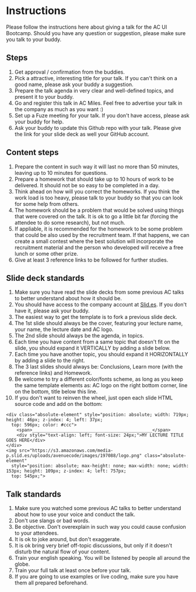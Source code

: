 # Instructions

Please follow the instructions here about giving a talk for the AC UI Bootcamp. Should you have any question or suggestion, please make sure you talk to your buddy.

## Steps

1. Get approval / confirmation from the buddies.
1. Pick a attractive, interesting title for your talk. If you can't think on a good name, please ask your buddy a suggestion.
1. Prepare the talk agenda in very clear and well-defined topics, and present it to your buddy.
1. Go and register this talk in AC Miles. Feel free to advertise your talk in the company as much as you want :)
1. Set up a Fuze meeting for your talk. If you don't have access, please ask your buddy for help.
1. Ask your buddy to update this Github repo with your talk. Please give the link for your slide deck as well your GitHub account.

## Content steps

1. Prepare the content in such way it will last no more than 50 minutes, leaving up to 10 minutes for questions.
1. Prepare a homework that should take up to 10 hours of work to be delivered. It should not be so easy to be completed in a day.
1. Think ahead on how will you correct the homeworks. If you think the work load is too heavy, please talk to your buddy so that you can look for some help from others.
1. The homework should be a problem that would be solved using things that were covered on the talk. It is ok to go a little bit far (forcing the attendee to do some research), but not much.
1. If appliable, it is recommended for the homework to be some problem that could be also used by the recruitment team. If that happens, we can create a small contest where the best solution will incorporate the recruitment material and the person who developed will receive a free lunch or some other prize.
1. Give at least 3 reference links to be followed for further studies.

## Slide deck standards

1. Make sure you have read the slide decks from some previous AC talks to better understand about how it should be.
1. You should have access to the company account at [Slid.es](https://slid.es/avenuecode). If you don't have it, please ask your buddy.
1. The easiest way to get the template is to fork a previous slide deck.
1. The 1st slide should always be the cover, featuring your lecture name, your name, the lecture date and AC logo.
1. The 2nd slide should always be the agenda, in topics.
1. Each time you have content from a same topic that doesn't fit on the slide, you should expand it VERTICALLY by adding a slide below.
1. Each time you have another topic, you should expand it HORIZONTALLY by adding a slide to the right.
1. The 3 last slides should always be: Conclusions, Learn more (with the reference links) and Homework.
1. Be welcome to try a different color/fonts scheme, as long as you keep the same template elements as: AC logo on the right bottom corner, line on the bottom, title below this line.
1. If you don't want to reinven the wheel, just open each slide HTML source code and add on the bottom:

```
<div class="absolute-element" style="position: absolute; width: 719px; height: 46px; z-index: 4; left: 37px; 
  top: 596px; color: #ccc">
    <span>______________________________________________</span>
    <div style="text-align: left; font-size: 24px;">MY LECTURE TITLE GOES HERE</div>
</div>
<img src="https://s3.amazonaws.com/media-p.slid.es/uploads/avenuecode/images/197088/logo.png" class="absolute-element"
  style="position: absolute; max-height: none; max-width: none; width: 153px; height: 109px; z-index: 4; left: 757px; 
  top: 545px;">
```

## Talk standards

1. Make sure you watched some previous AC talks to better understand about how to use your voice and conduct the talk.
1. Don't use slangs or bad words.
1. Be objective. Don't overexplain in such way you could cause confusion to your attendees. 
1. It is ok to joke around, but don't exaggerate.
1. It is ok bring very brief off-topic discussions, but only if it doesn't disturb the natural flow of your content.
1. Train your english speaking. You will be listened by people all around the globe.
1. Train your full talk at least once before your talk.
1. If you are going to use examples or live coding, make sure you have them all prepared beforehand.
